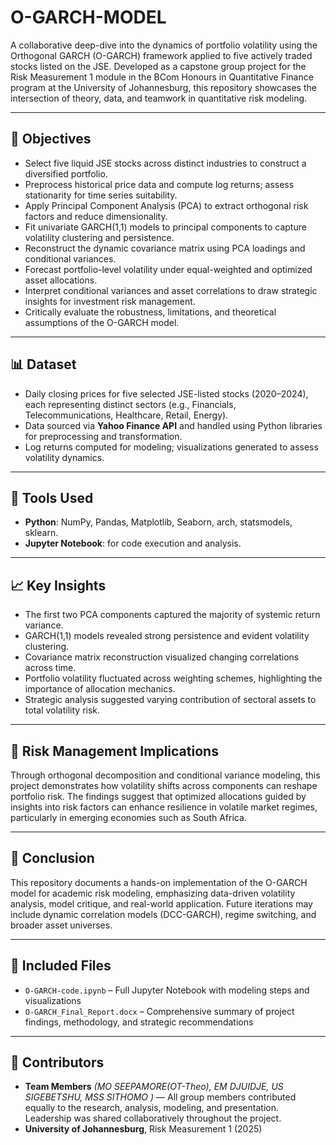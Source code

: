 # O-GARCH-MODEL
A collaborative deep-dive into the dynamics of portfolio volatility using the Orthogonal GARCH (O-GARCH) framework applied to five actively traded stocks listed on the JSE. Developed as a capstone group project for the Risk Measurement 1 module in the BCom Honours in Quantitative Finance program at the University of Johannesburg, this repository showcases the intersection of theory, data, and teamwork in quantitative risk modeling.

---

## 🎯 Objectives
- Select five liquid JSE stocks across distinct industries to construct a diversified portfolio.
- Preprocess historical price data and compute log returns; assess stationarity for time series suitability.  
- Apply Principal Component Analysis (PCA) to extract orthogonal risk factors and reduce dimensionality. 
- Fit univariate GARCH(1,1) models to principal components to capture volatility clustering and persistence. 
- Reconstruct the dynamic covariance matrix using PCA loadings and conditional variances.  
- Forecast portfolio-level volatility under equal-weighted and optimized asset allocations. 
- Interpret conditional variances and asset correlations to draw strategic insights for investment risk management.
- Critically evaluate the robustness, limitations, and theoretical assumptions of the O-GARCH model.

---

## 📊 Dataset
- Daily closing prices for five selected JSE-listed stocks (2020–2024), each representing distinct sectors (e.g., Financials, Telecommunications, Healthcare, Retail, Energy).
- Data sourced via **Yahoo Finance API** and handled using Python libraries for preprocessing and transformation.
- Log returns computed for modeling; visualizations generated to assess volatility dynamics.

---

## 🧠 Tools Used
- **Python**: NumPy, Pandas, Matplotlib, Seaborn, arch, statsmodels, sklearn. 
- **Jupyter Notebook**: for code execution and analysis. 

---

## 📈 Key Insights 
- The first two PCA components captured the majority of systemic return variance.  
- GARCH(1,1) models revealed strong persistence and evident volatility clustering. 
- Covariance matrix reconstruction visualized changing correlations across time. 
- Portfolio volatility fluctuated across weighting schemes, highlighting the importance of allocation mechanics.
- Strategic analysis suggested varying contribution of sectoral assets to total volatility risk.

---

## 💼 Risk Management Implications
Through orthogonal decomposition and conditional variance modeling, this project demonstrates how volatility shifts across components can reshape portfolio risk. The findings suggest that optimized allocations guided by insights into risk factors can enhance resilience in volatile market regimes, particularly in emerging economies such as South Africa.

---

## 📝 Conclusion
This repository documents a hands-on implementation of the O-GARCH model for academic risk modeling, emphasizing data-driven volatility analysis, model critique, and real-world application. Future iterations may include dynamic correlation models (DCC-GARCH), regime switching, and broader asset universes.

---

## 📂 Included Files
- `O-GARCH-code.ipynb` – Full Jupyter Notebook with modeling steps and visualizations  
- `O-GARCH_Final_Report.docx` – Comprehensive summary of project findings, methodology, and strategic recommendations

---

## 👥 Contributors
- **Team Members** *(MO SEEPAMORE(OT-Theo), EM DJUIDJE, US SIGEBETSHU, MSS SITHOMO )* — All group members contributed equally to the research, analysis, modeling, and presentation. Leadership was shared collaboratively throughout the project.  
- **University of Johannesburg**, Risk Measurement 1 (2025)

